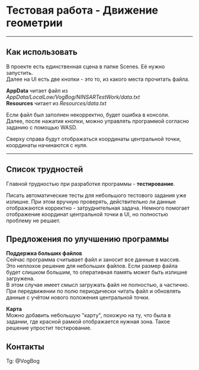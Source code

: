 # Тестовая работа - Движение геометрии
****

## Как использовать
В проекте есть единственная сцена в папке Scenes. Её нужно запустить.  
Далее на UI есть две кнопки - это то, из какого места прочитать файла.

**AppData** читает файл из _AppData/LocalLow/VogBog/NINSARTestWork/data.txt_  
**Resources** читает из _Resources/data.txt_  

Если файл был заполнен некорректно, будет ошибка в консоли.  
Далее, после нажатия кнопки, можно управлять
программой согласно заданию с помощью WASD.  

Сверху справа будут отображаться координаты центральной точки,
координаты начинаются с нуля.  
****

## Список трудностей
Главной трудностью при разработке программы - **тестирование**.  

Писать автоматические тесты для небольшого тестового задания уже излишне.
При этом вручную проверять, действительно ли данные отображаются корректно -
затруднительная задача. Немного помогает отображение координат
центральной точки в UI, но полностью проблему не решает.  

## Предложения по улучшению программы  
**Поддержка больших файлов**  
Сейчас программа считывает файл и заносит все данные в массив.  
Это неплохое решение для небольших файлов. Если размер файла будет
слишком большим, то оперативная память может быть излишне загружена.  
В этом случае имеет смысл загружать файл не полностью, а частично.
При передвижении по полю периодически читать файл и обновлять данные
с учётом нового положения центральной точки.  

**Карта**  
Можно добавить небольшую "карту", похожую на ту,
что была в задании, где красной рамкой отображается нужная зона.
Такое решение упростит тестирование.  

## Контакты
Tg: @VogBog